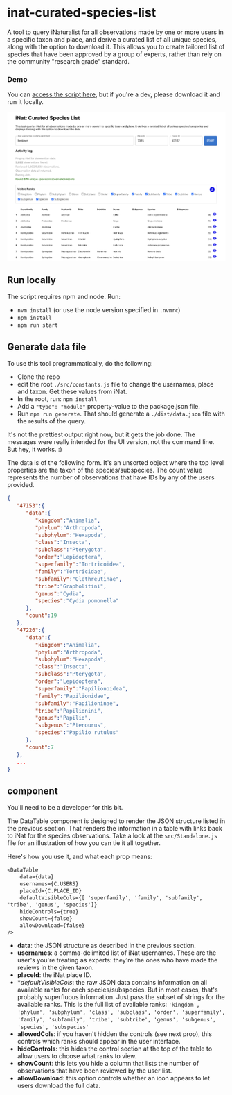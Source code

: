 # inat-curated-species-list

A tool to query iNaturalist for all observations made by one or more users in a specific taxon and place, and derive a curated list of all unique species, along with the option to download it. This allows you to create tailored list of species that have been approved by a group of experts, rather than rely on the community "research grade" standard.

### Demo

You can [access the script here](https://imerss.github.io/inat-curated-species-list/), but if you're a dev, please download it and run it locally. 

<kbd>
  <img src="./resources/screenshot.png" />
</kbd>

                                             
## Run locally

The script requires npm and node. Run:

- `nvm install` (or use the node version specified in `.nvmrc`)
- `npm install`
- `npm run start`


## Generate data file

To use this tool programmatically, do the following:

- Clone the repo
- edit the root `./src/constants.js` file to change the usernames, place and taxon. Get these values from iNat.
- In the root, run: `npm install`
- Add a `"type": "module"` property-value to the package.json file.
- Run `npm run generate`. That should generate a `./dist/data.json` file with the results of the query.

It's not the prettiest output right now, but it gets the job done. The messages were really intended for the UI version, 
not the command line. But hey, it works. :) 

The data is of the following form. It's an unsorted object where the top level properties are the taxon of the
species/subspecies. The count value represents the number of observations that have IDs by any of the users provided.

```json
{
   "47153":{
      "data":{
         "kingdom":"Animalia",
         "phylum":"Arthropoda",
         "subphylum":"Hexapoda",
         "class":"Insecta",
         "subclass":"Pterygota",
         "order":"Lepidoptera",
         "superfamily":"Tortricoidea",
         "family":"Tortricidae",
         "subfamily":"Olethreutinae",
         "tribe":"Grapholitini",
         "genus":"Cydia",
         "species":"Cydia pomonella"
      },
      "count":19
   },
   "47226":{
      "data":{
         "kingdom":"Animalia",
         "phylum":"Arthropoda",
         "subphylum":"Hexapoda",
         "class":"Insecta",
         "subclass":"Pterygota",
         "order":"Lepidoptera",
         "superfamily":"Papilionoidea",
         "family":"Papilionidae",
         "subfamily":"Papilioninae",
         "tribe":"Papilionini",
         "genus":"Papilio",
         "subgenus":"Pterourus",
         "species":"Papilio rutulus"
      },
      "count":7
   },
   ...
}
```

## <DataTable /> component

You'll need to be a developer for this bit.

The DataTable component is designed to render the JSON structure listed in the previous section. That renders the information in a table with links back to iNat for the species observations. Take a look at the `src/Standalone.js` file for an illustration of how you can tie it all together. 

Here's how you use it, and what each prop means:

```
<DataTable
    data={data}
    usernames={C.USERS}
    placeId={C.PLACE_ID}
    defaultVisibleCols={[ 'superfamily', 'family', 'subfamily', 'tribe', 'genus', 'species']}
    hideControls={true}
    showCount={false}
    allowDownload={false}
/>
```

- **data**: the JSON structure as described in the previous section.
- **usernames**: a comma-delimited list of iNat usernames. These are the user's you're treating as experts: they're the ones who have made the reviews in the given taxon.
- **placeId**: the iNat place ID.
- **defaultVisibleCols*: the raw JSON data contains information on all available ranks for each species/subspecies. But in most cases, that's probably superfluous information. Just pass the subset of strings for the available ranks. This is the full list of available ranks: `'kingdom', 'phylum', 'subphylum', 'class', 'subclass', 'order', 'superfamily', 'family', 'subfamily', 'tribe', 'subtribe', 'genus', 'subgenus', 'species', 'subspecies'`
- **allowedCols**: if you haven't hidden the controls (see next prop), this controls which ranks should appear in the user interface.
- **hideControls**: this hides the control section at the top of the table to allow users to choose what ranks to view.
- **showCount**: this lets you hide a column that lists the number of observations that have been reviewed by the user list. 
- **allowDownload**: this option controls whether an icon appears to let users download the full data.
